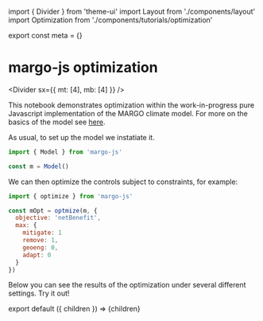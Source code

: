import { Divider } from 'theme-ui'
import Layout from './components/layout'
import Optimization from './components/tutorials/optimization'

export const meta = {}

# margo-js optimization

<Divider sx={{ mt: [4], mb: [4] }} />

This notebook demonstrates optimization within the work-in-progress pure Javascript implementation of the MARGO climate model. For more on the basics of the model see [here](/).

As usual, to set up the model we instatiate it.

```js
import { Model } from 'margo-js'

const m = Model()
```

We can then optimize the controls subject to constraints, for example:

```js
import { optimize } from 'margo-js'

const mOpt = optmize(m, {
  objective: 'netBenefit',
  max: {
    mitigate: 1
    remove: 1,
    geoeng: 0,
    adapt: 0
  }
})
```

Below you can see the results of the optimization under several different settings. Try it out!

<Optimization/>

export default ({ children }) => <Layout meta={meta}>{children}</Layout>